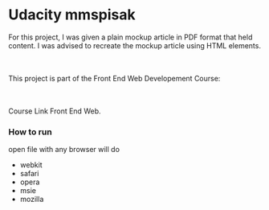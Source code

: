 <html>
<h1>Udacity mmspisak</h1>

<p>For this project, I was given a plain mockup article in PDF format that held content. I was advised to recreate the mockup article using HTML elements.

<br></br>This project is part of the Front End Web Developement Course:

<br></br>Course Link Front End Web.</p>

<h3>How to run</h3>

open file with any browser will do
<ul>
<li>webkit</li>
<li>safari</li>
<li>opera</li>
<li>msie</li>
<li>mozilla</li>
</ul>
</html>
